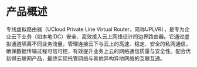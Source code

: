 # 产品概述

专线虚拟路由器（UCloud Private Line Virtual Router，简称UPLVR），是专为企业云下业务（如本地IDC）安全、高效接入云上网络设计的边界路由器。它通过虚拟通道隔离不同业务流量，管理连接云下与云上的高速、稳定、安全的私网通信，确保数据传输过程可信可控，有效提升业务上云的网络通信质量与安全性。配合优刻得云联网产品，最终实现托管网络与其他异构异地网络的互联互通。

